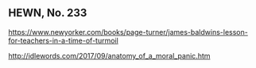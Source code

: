 ## HEWN, No. 233

https://www.newyorker.com/books/page-turner/james-baldwins-lesson-for-teachers-in-a-time-of-turmoil

http://idlewords.com/2017/09/anatomy_of_a_moral_panic.htm
